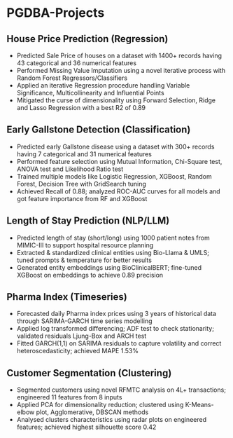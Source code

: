 # PGDBA-Projects

## House Price Prediction (Regression)
- Predicted Sale Price of houses on a dataset with 1400+ records having 43  categorical and 36  numerical features
- Performed Missing Value Imputation using a novel iterative process with Random Forest Regressors/Classifiers
- Applied an iterative Regression procedure handling Variable Significance, Multicollinearity and Influential Points
- Mitigated the curse of dimensionality using Forward Selection,  Ridge and  Lasso Regression with a best R2 of 0.89

## Early Gallstone Detection (Classification)	
- Predicted early Gallstone disease using a dataset with 300+ records having 7 categorical and 31 numerical features
- Performed feature selection using Mutual Information,  Chi-Square test,  ANOVA test and Likelihood Ratio test
- Trained multiple models like Logistic Regression, XGBoost, Random Forest, Decision Tree with GridSearch tuning
- Achieved Recall of 0.88; analyzed ROC-AUC curves for all models and got feature importance from RF and XGBoost 

## Length of Stay Prediction (NLP/LLM)	
- Predicted length of stay (short/long) using 1000 patient notes from MIMIC-III to support hospital resource planning
- Extracted & standardized clinical entities using Bio-Llama & UMLS; tuned prompts & temperature for better results
- Generated entity embeddings using BioClinicalBERT; fine-tuned XGBoost on embeddings to achieve 0.89 precision

## Pharma Index (Timeseries)	
- Forecasted daily Pharma index prices using 3 years of historical data through SARIMA-GARCH time series modelling
- Applied log transformed differencing; ADF test to check stationarity; validated residuals Ljung-Box and ARCH test
- Fitted GARCH(1,1) on SARIMA residuals to capture volatility and correct heteroscedasticity; achieved MAPE 1.53%

## Customer Segmentation (Clustering)
- Segmented customers using novel  RFMTC  analysis on 4L+ transactions;  engineered 11 features from 8 inputs
- Applied PCA for dimensionality reduction; clustered using K-Means-elbow plot, Agglomerative, DBSCAN methods
- Analysed clusters characteristics using radar plots on engineered features; achieved highest silhouette score 0.42
